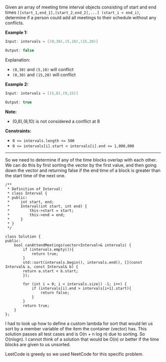 Given an array of meeting time interval objects consisting of start and end times `[[start_1,end_1],[start_2,end_2],...] (start_i < end_i)`, determine if a person could add all meetings to their schedule without any conflicts.

**Example 1:**

```java
Input: intervals = [(0,30),(5,10),(15,20)]

Output: false
```

Explanation:

- `(0,30)` and `(5,10)` will conflict
- `(0,30)` and `(15,20)` will conflict

**Example 2:**

```java
Input: intervals = [(5,8),(9,15)]

Output: true
```

**Note:**

- (0,8),(8,10) is not considered a conflict at 8

**Constraints:**

- `0 <= intervals.length <= 500`
- `0 <= intervals[i].start < intervals[i].end <= 1,000,000`


---

So we need to determine if any of the time blocks overlap with each other. We can do this by first sorting the vector by the first value, and then going down the vector and returning false if the end time of a block is greater than the start time of the next one. 

```
/**
 * Definition of Interval:
 * class Interval {
 * public:
 *     int start, end;
 *     Interval(int start, int end) {
 *         this->start = start;
 *         this->end = end;
 *     }
 * }
 */

class Solution {
public:
    bool canAttendMeetings(vector<Interval>& intervals) {
        if (intervals.empty()){
            return true;
        }
        std::sort(intervals.begin(), intervals.end(), [](const Interval& a, const Interval& b) {
        return a.start < b.start;
        });

        for (int i = 0; i < intervals.size() -1; i++) {
            if (intervals[i].end > intervals[i+1].start){
                return false;
            }
        }
        return true;
    }
};

```

I had to look up how to define a custom lambda for sort that would let us sort by a member variable of the item the container (vector) has. This solution passes all test cases and is O(n + n log n) due to sorting. So O(nlogn). I cannot think of a solution that would be O(n) or better if the time blocks are given to us unsorted. 

LeetCode is greedy so we used NeetCode for this specific problem. 